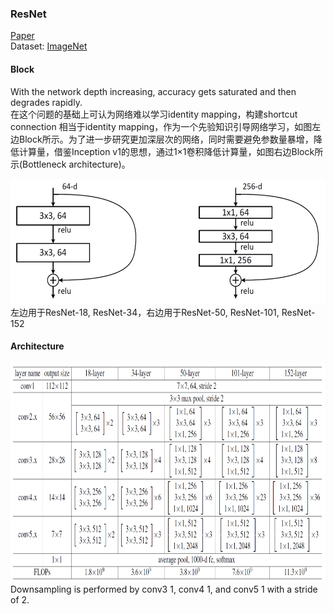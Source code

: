 ### ResNet
[Paper](https://arxiv.org/pdf/1512.03385.pdf)  
Dataset: [ImageNet](https://image-net.org/)

#### Block  
With the network depth increasing, accuracy gets saturated and then degrades rapidly.   
在这个问题的基础上可认为网络难以学习identity mapping，构建shortcut connection 相当于identity mapping，作为一个先验知识引导网络学习，如图左边Block所示。为了进一步研究更加深层次的网络，同时需要避免参数量暴增，降低计算量，借鉴Inception v1的思想，通过1×1卷积降低计算量，如图右边Block所示(Bottleneck architecture)。  
<div align='center'>
  <img src='https://github.com/Luxlios/Figure/blob/main/CNN/resblock.png'height=200>
</div>
左边用于ResNet-18, ResNet-34，右边用于ResNet-50, ResNet-101, ResNet-152   

#### Architecture
<div align='center'>
  <img src='https://github.com/Luxlios/Figure/blob/main/CNN/resnet.png'height=350>
</div>
Downsampling is performed by conv3 1, conv4 1, and conv5 1 with a stride of 2.
